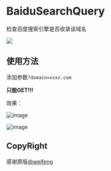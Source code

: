 # BaiduSearchQuery
检查百度搜索引擎是否收录该域名


[![](https://vercel.com/button)](https://vercel.com/import/project?template=https://github.com/lbr77/BaiduSearchQuery)

## 使用方法
 
添加参数`?domain=xxxx.com`

**只能GET!!!**

效果：


![image](https://user-images.githubusercontent.com/53066066/130347540-c624b2b2-6241-49a2-a330-1849b174c7d8.png)

![image](https://user-images.githubusercontent.com/53066066/130347552-42afae43-edc6-44a1-a246-cf58fc2b28d7.png)


## CopyRight 
感谢原版[@weifeng](https://wfblog.net/archives/baidu_check.html)
